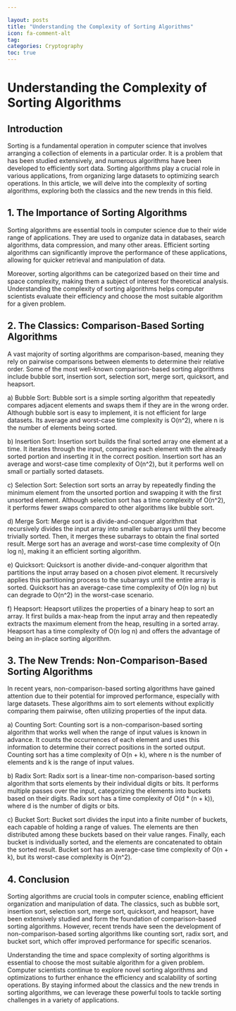 ```yaml
---

layout: posts
title: "Understanding the Complexity of Sorting Algorithms"
icon: fa-comment-alt
tag:      
categories: Cryptography
toc: true
---
```




# Understanding the Complexity of Sorting Algorithms

## Introduction

Sorting is a fundamental operation in computer science that involves arranging a collection of elements in a particular order. It is a problem that has been studied extensively, and numerous algorithms have been developed to efficiently sort data. Sorting algorithms play a crucial role in various applications, from organizing large datasets to optimizing search operations. In this article, we will delve into the complexity of sorting algorithms, exploring both the classics and the new trends in this field.

## 1. The Importance of Sorting Algorithms

Sorting algorithms are essential tools in computer science due to their wide range of applications. They are used to organize data in databases, search algorithms, data compression, and many other areas. Efficient sorting algorithms can significantly improve the performance of these applications, allowing for quicker retrieval and manipulation of data.

Moreover, sorting algorithms can be categorized based on their time and space complexity, making them a subject of interest for theoretical analysis. Understanding the complexity of sorting algorithms helps computer scientists evaluate their efficiency and choose the most suitable algorithm for a given problem.

## 2. The Classics: Comparison-Based Sorting Algorithms

A vast majority of sorting algorithms are comparison-based, meaning they rely on pairwise comparisons between elements to determine their relative order. Some of the most well-known comparison-based sorting algorithms include bubble sort, insertion sort, selection sort, merge sort, quicksort, and heapsort.

a) Bubble Sort: Bubble sort is a simple sorting algorithm that repeatedly compares adjacent elements and swaps them if they are in the wrong order. Although bubble sort is easy to implement, it is not efficient for large datasets. Its average and worst-case time complexity is O(n^2), where n is the number of elements being sorted.

b) Insertion Sort: Insertion sort builds the final sorted array one element at a time. It iterates through the input, comparing each element with the already sorted portion and inserting it in the correct position. Insertion sort has an average and worst-case time complexity of O(n^2), but it performs well on small or partially sorted datasets.

c) Selection Sort: Selection sort sorts an array by repeatedly finding the minimum element from the unsorted portion and swapping it with the first unsorted element. Although selection sort has a time complexity of O(n^2), it performs fewer swaps compared to other algorithms like bubble sort.

d) Merge Sort: Merge sort is a divide-and-conquer algorithm that recursively divides the input array into smaller subarrays until they become trivially sorted. Then, it merges these subarrays to obtain the final sorted result. Merge sort has an average and worst-case time complexity of O(n log n), making it an efficient sorting algorithm.

e) Quicksort: Quicksort is another divide-and-conquer algorithm that partitions the input array based on a chosen pivot element. It recursively applies this partitioning process to the subarrays until the entire array is sorted. Quicksort has an average-case time complexity of O(n log n) but can degrade to O(n^2) in the worst-case scenario.

f) Heapsort: Heapsort utilizes the properties of a binary heap to sort an array. It first builds a max-heap from the input array and then repeatedly extracts the maximum element from the heap, resulting in a sorted array. Heapsort has a time complexity of O(n log n) and offers the advantage of being an in-place sorting algorithm.

## 3. The New Trends: Non-Comparison-Based Sorting Algorithms

In recent years, non-comparison-based sorting algorithms have gained attention due to their potential for improved performance, especially with large datasets. These algorithms aim to sort elements without explicitly comparing them pairwise, often utilizing properties of the input data.

a) Counting Sort: Counting sort is a non-comparison-based sorting algorithm that works well when the range of input values is known in advance. It counts the occurrences of each element and uses this information to determine their correct positions in the sorted output. Counting sort has a time complexity of O(n + k), where n is the number of elements and k is the range of input values.

b) Radix Sort: Radix sort is a linear-time non-comparison-based sorting algorithm that sorts elements by their individual digits or bits. It performs multiple passes over the input, categorizing the elements into buckets based on their digits. Radix sort has a time complexity of O(d * (n + k)), where d is the number of digits or bits.

c) Bucket Sort: Bucket sort divides the input into a finite number of buckets, each capable of holding a range of values. The elements are then distributed among these buckets based on their value ranges. Finally, each bucket is individually sorted, and the elements are concatenated to obtain the sorted result. Bucket sort has an average-case time complexity of O(n + k), but its worst-case complexity is O(n^2).

## 4. Conclusion

Sorting algorithms are crucial tools in computer science, enabling efficient organization and manipulation of data. The classics, such as bubble sort, insertion sort, selection sort, merge sort, quicksort, and heapsort, have been extensively studied and form the foundation of comparison-based sorting algorithms. However, recent trends have seen the development of non-comparison-based sorting algorithms like counting sort, radix sort, and bucket sort, which offer improved performance for specific scenarios.

Understanding the time and space complexity of sorting algorithms is essential to choose the most suitable algorithm for a given problem. Computer scientists continue to explore novel sorting algorithms and optimizations to further enhance the efficiency and scalability of sorting operations. By staying informed about the classics and the new trends in sorting algorithms, we can leverage these powerful tools to tackle sorting challenges in a variety of applications.